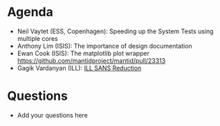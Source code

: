 Agenda
======

* Neil Vaytet (ESS, Copenhagen): Speeding up the System Tests using multiple cores
* Anthony Lim (ISIS): The importance of design documentation
* Ewan Cook (ISIS): The matplotlib plot wrapper https://github.com/mantidproject/mantid/pull/23313
* Gagik Vardanyan (ILL): [ILL SANS Reduction](https://github.com/mantidproject/mantid/pull/23340)

Questions
=========

* Add your questions here

